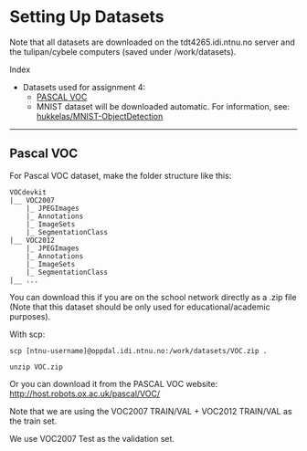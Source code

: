# Setting Up Datasets
Note that all datasets are downloaded on the tdt4265.idi.ntnu.no server and the tulipan/cybele computers (saved under /work/datasets).


Index
- Datasets used for assignment 4:
    - [PASCAL VOC](#pascal-voc)
    - MNIST dataset will be downloaded automatic. For information, see: [hukkelas/MNIST-ObjectDetection](github.com/hukkelas/MNIST-ObjectDetection)

---

## Pascal VOC
For Pascal VOC dataset, make the folder structure like this:
```
VOCdevkit
|__ VOC2007
    |_ JPEGImages
    |_ Annotations
    |_ ImageSets
    |_ SegmentationClass
|__ VOC2012
    |_ JPEGImages
    |_ Annotations
    |_ ImageSets
    |_ SegmentationClass
|__ ...
```

You can download this if you are on the school network directly as a .zip file (Note that this dataset should be only used for educational/academic purposes).

With scp: 
```
scp [ntnu-username]@oppdal.idi.ntnu.no:/work/datasets/VOC.zip .

unzip VOC.zip
```


Or you can download it from the PASCAL VOC website:
http://host.robots.ox.ac.uk/pascal/VOC/

Note that we are using the VOC2007 TRAIN/VAL + VOC2012 TRAIN/VAL as the train set.

We use VOC2007 Test as the validation set.

